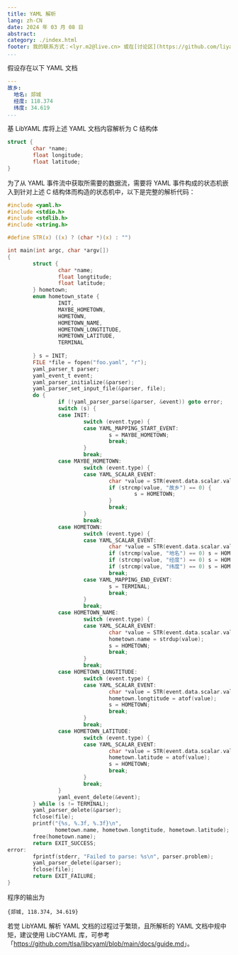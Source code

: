 ```yaml
---
title: YAML 解析
lang: zh-CN
date: 2024 年 03 月 08 日
abstract: 
category: ./index.html
footer: 我的联系方式：<lyr.m2@live.cn> 或在[讨论区](https://github.com/liyanrui/liyanrui.github.io/issues)提问。
...
```


假设存在以下 YAML 文档

```yaml
---
故乡:
  地名: 郯城
  经度: 118.374
  纬度: 34.619
...
```

基 LibYAML 库将上述 YAML 文档内容解析为 C 结构体

```c
struct {
        char *name;
        float longitude;
        float latitude;
} 
```

为了从 YAML 事件流中获取所需要的数据流，需要将 YAML 事件构成的状态机嵌入到针对上述 C 结构体而构造的状态机中，以下是完整的解析代码：

```c
#include <yaml.h>
#include <stdio.h>
#include <stdlib.h>
#include <string.h>

#define STR(x) ((x) ? (char *)(x) : "")

int main(int argc, char *argv[])
{
        struct {
                char *name;
                float longtitude;
                float latitude;
        } hometown;
        enum hometown_state {
                INIT,
                MAYBE_HOMETOWN,
                HOMETOWN,
                HOMETOWN_NAME,
                HOMETOWN_LONGTITUDE,
                HOMETOWN_LATITUDE,
                TERMINAL
                
        } s = INIT;
        FILE *file = fopen("foo.yaml", "r");
        yaml_parser_t parser;
        yaml_event_t event;
        yaml_parser_initialize(&parser);
        yaml_parser_set_input_file(&parser, file);
        do {
                if (!yaml_parser_parse(&parser, &event)) goto error;
                switch (s) {
                case INIT:
                        switch (event.type) {
                        case YAML_MAPPING_START_EVENT:
                                s = MAYBE_HOMETOWN;
                                break;
                        }
                        break;
                case MAYBE_HOMETOWN:
                        switch (event.type) {
                        case YAML_SCALAR_EVENT:
                                char *value = STR(event.data.scalar.value);
                                if (strcmp(value, "故乡") == 0) {
                                        s = HOMETOWN;
                                }
                                break;
                        }
                        break;
                case HOMETOWN:
                        switch (event.type) {
                        case YAML_SCALAR_EVENT:
                                char *value = STR(event.data.scalar.value);
                                if (strcmp(value, "地名") == 0) s = HOMETOWN_NAME;
                                if (strcmp(value, "经度") == 0) s = HOMETOWN_LONGTITUDE;
                                if (strcmp(value, "纬度") == 0) s = HOMETOWN_LATITUDE;
                                break;
                        case YAML_MAPPING_END_EVENT:
                                s = TERMINAL;
                                break;
                        }
                        break;
                case HOMETOWN_NAME:
                        switch (event.type) {
                        case YAML_SCALAR_EVENT:
                                char *value = STR(event.data.scalar.value);
                                hometown.name = strdup(value);
                                s = HOMETOWN;
                                break;
                        }
                        break;
                case HOMETOWN_LONGTITUDE:
                        switch (event.type) {
                        case YAML_SCALAR_EVENT:
                                char *value = STR(event.data.scalar.value);
                                hometown.longtitude = atof(value);
                                s = HOMETOWN;
                                break;
                        }
                        break;
                case HOMETOWN_LATITUDE:
                        switch (event.type) {
                        case YAML_SCALAR_EVENT:
                                char *value = STR(event.data.scalar.value);
                                hometown.latitude = atof(value);
                                s = HOMETOWN;
                                break;
                        }
                        break;
                }
                yaml_event_delete(&event);
        } while (s != TERMINAL);
        yaml_parser_delete(&parser);
        fclose(file);
        printf("{%s, %.3f, %.3f}\n",
               hometown.name, hometown.longtitude, hometown.latitude);
        free(hometown.name);
        return EXIT_SUCCESS;
error:
        fprintf(stderr, "Failed to parse: %s\n", parser.problem);
        yaml_parser_delete(&parser);
        fclose(file);
        return EXIT_FAILURE;
}
```

程序的输出为

```text
{郯城, 118.374, 34.619}
```

若觉 LibYAML 解析 YAML 文档的过程过于繁琐，且所解析的 YAML 文档中规中矩，建议使用 LibCYAML 库，可参考「<https://github.com/tlsa/libcyaml/blob/main/docs/guide.md>」。
